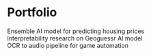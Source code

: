 # Portfolio
Ensemble AI model for predicting housing prices <br>
Interpretability research on Geoguessr AI model <br>
OCR to audio pipeline for game automation
